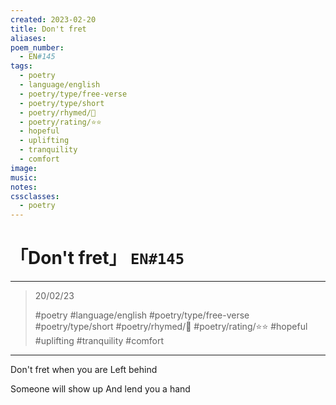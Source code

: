 ```yaml
---
created: 2023-02-20
title: Don't fret
aliases:
poem_number:
  - EN#145
tags:
  - poetry
  - language/english
  - poetry/type/free-verse
  - poetry/type/short
  - poetry/rhymed/🔴
  - poetry/rating/⭐⭐
  - hopeful
  - uplifting
  - tranquility
  - comfort
image:
music:
notes:
cssclasses:
  - poetry
---
```

# 「Don't fret」 `EN#145`

---

> 20/02/23
> 
> #poetry 
> #language/english 
> #poetry/type/free-verse #poetry/type/short 
> #poetry/rhymed/🔴 
> #poetry/rating/⭐⭐ 
> #hopeful #uplifting #tranquility #comfort

---

Don't fret when you are
Left behind

Someone will show up
And lend you a hand